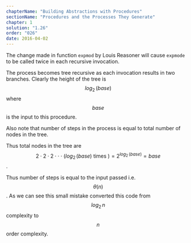 ```yaml
---
chapterName: "Building Abstractions with Procedures"
sectionName: "Procedures and the Processes They Generate"
chapter: 1
solution: "1.26"
order: "026"
date: 2016-04-02
---
```


The change made in function `expmod` by Louis Reasoner will cause `expmode` to be called twice in each recursive invocation. 

The process becomes tree recursive as each invocation results in two branches. Clearly the height of the tree is $$ log_2 \, (base) $$ where 
$$ base $$ is the input to this procedure. 

Also note that number of steps in the process is equal to total number of nodes in the tree.
   
Thus total nodes in the tree are $$ 2 \cdot 2 \cdot 2 \cdot \cdot \cdot (log_2 \, (base) \text{ times }) = 2^{ log_2 \, (base) } = base $$.
     
Thus number of steps is equal to the input passed i.e. $$ \theta (n) $$. As we can see this small mistake converted this code from $$ log_2 \, n $$
complexity to $$ n $$ order complexity.
     
